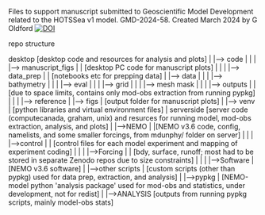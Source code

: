Files to support manuscript submitted to Geoscientific Model Development related to the HOTSSea v1 model. GMD-2024-58.
Created March 2024 by G Oldford
[![DOI](https://zenodo.org/badge/767739309.svg)](https://zenodo.org/doi/10.5281/zenodo.10846148)

repo structure

desktop
[desktop code and resources for analysis and plots]
|
|--> code
|   |
|	|--> manuscript_figs
|	|	[desktop PC code for manuscript plots]
|	|
|	|--> data_prep
|	|	[notebooks etc for prepping data]
|
|--> data
|   |
|	|--> bathymetry
|	|
|	|--> eval
|	|
|	|--> grid
|	|
|	|--> mesh mask
|	|
|	|--> outputs
|	|	[due to space limits, contains only mod-obs extraction from running pypkg]
|	|
|	|--> reference
|
|--> figs
|	[output folder for manuscript plots]
|
|--> venv
|	[python libraries and virtual environment files]
|
serverside
[server code (computecanada, graham, unix) and resurces for running model, mod-obs extraction, analysis, and plots]
|
|-->NEMO
|	|[NEMO v3.6 code, config, namelists, and some smaller forcings, from mdunphy/ folder on server]
|	|
|	|-->control
|	|	[control files for each model experiment and mapping of experiment coding]
|	|
|	|-->Forcing
|	|	[bdy, surface, runoff; most had to be stored in separate Zenodo repos due to size constraints]
|	|
|	|-->Software
|		[NEMO v3.6 software]
|
|-->other scripts
|	[custom scripts (other than pypkg) used for data prep, extraction, and analysis]
|
|-->pypkg
|	[NEMO-model python 'analysis package' used for mod-obs and statistics, under development, not for redist]
|
|-->ANALYSIS
	[outputs from running pypkg scripts, mainly model-obs stats]
	